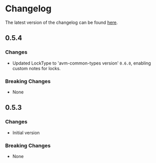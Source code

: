 # Changelog

The latest version of the changelog can be found [here](https://github.com/Azure/bicep-registry-modules/blob/main/avm/res/network/dns-zone/CHANGELOG.md).

## 0.5.4

### Changes

- Updated LockType to 'avm-common-types version' `0.6.0`, enabling custom notes for locks.

### Breaking Changes

- None

## 0.5.3

### Changes

- Initial version

### Breaking Changes

- None

